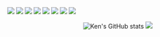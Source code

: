 <div align="left">  
  <img src="https://img.shields.io/badge/-oracle%20sql-black?logo=fireflyiii"/>
  <img src="https://img.shields.io/badge/-java-blue?logo=chainguard"/>
  <img src="https://img.shields.io/badge/-javascript-black?logo=javascript"/>
  <img src="https://img.shields.io/badge/-typescript-gray?logo=typescript"/>
  <img src="https://img.shields.io/badge/-typescript-black?logo=python"/>
  <img src="https://img.shields.io/badge/-tomcat-blue?logo=apachetomcat"/>
  <img src="https://img.shields.io/badge/-angular-red?logo=angular"/>
  <img src="https://img.shields.io/badge/-html-black?logo=html5"/>
</div>
<div align="center">  
  
  ![Ken's GitHub stats](https://github-readme-stats.vercel.app/api?username=Ken2Hung&show_icons=true&theme=radical)
  <img src="https://github-readme-streak-stats.herokuapp.com/?user=Ken2Hung" /> 
</div>

